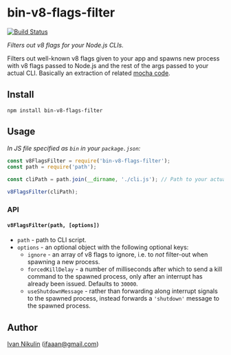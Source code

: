 # bin-v8-flags-filter
[![Build Status](https://api.travis-ci.org/inikulin/bin-v8-flags-filter.svg)](https://travis-ci.org/inikulin/bin-v8-flags-filter)

*Filters out v8 flags for your Node.js CLIs.*

Filters out well-known v8 flags given to your app and spawns new process with v8 flags passed to Node.js and the rest
of the args passed to your actual CLI. Basically an extraction of related [mocha code](https://github.com/mochajs/mocha/blob/master/bin/mocha).

## Install
```
npm install bin-v8-flags-filter
```

## Usage
*In JS file specified as `bin` in your `package.json`:*
```js
const v8FlagsFilter = require('bin-v8-flags-filter');
const path = require('path');

const cliPath = path.join(__dirname, './cli.js'); // Path to your actual CLI file that contains app code.

v8FlagsFilter(cliPath);
```

### API
#### `v8FlagsFilter(path, [options])`
 - `path` - path to CLI script.
 - `options` - an optional object with the following optional keys:
   - `ignore` - an array of v8 flags to ignore, i.e. to _not_ filter-out when spawning a new process.
   - `forcedKillDelay` - a number of milliseconds after which to send a kill command to the spawned process, only after an interrupt has already been issued.  Defaults to `30000`.
   - `useShutdownMessage` - rather than forwarding along interrupt signals to the spawned process, instead forwards a `'shutdown'` message to the spawned process.

## Author
[Ivan Nikulin](https://github.com/inikulin) (ifaaan@gmail.com)
